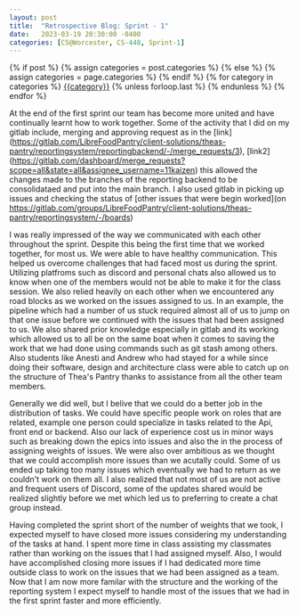 ```yaml
---
layout: post
title:  "Retrospective Blog: Sprint - 1"
date:   2023-03-19 20:30:00 -0400
categories: [CS@Worcester, CS-448, Sprint-1]
---
```

<div class="post-categories">
  {% if post %}
    {% assign categories = post.categories %}
  {% else %}
    {% assign categories = page.categories %}
  {% endif %}
  {% for category in categories %}
  <a href="{{site.baseurl}}/categories/#{{category|slugize}}">{{category}}</a>
  {% unless forloop.last %}&nbsp;{% endunless %}
  {% endfor %}
</div>

At the end of the first sprint our team has become more united and have continually learnt how to work together. Some of the activity that I did on my gitlab include, merging and approving request as in the [link] (https://gitlab.com/LibreFoodPantry/client-solutions/theas-pantry/reportingsystem/reportingbackend/-/merge_requests/3), [link2] (https://gitlab.com/dashboard/merge_requests?scope=all&state=all&assignee_username=11kaizen) this allowed the changes made to the branches of the reporting backend to be consolidataed and put into the main branch. I also used gitlab in picking up issues and checking the status of [other issues that were begin worked](on https://gitlab.com/groups/LibreFoodPantry/client-solutions/theas-pantry/reportingsystem/-/boards)

I was really impressed of the way we communicated with each other throughout the sprint. Despite this being the first time that we worked together, for most us. We were able to have healthy communication. This helped us overcome challenges that had faced most us during the sprint. Utilizing platfroms such as discord and personal chats also allowed us to know when one of the members would not be able to make it for the class session. We also relied heavily on each other when we encountered any road blocks as we worked on the issues assigned to us. In an example, the pipeline which had a number of us stuck required almost all of us to jump on that one issue before we continued with the issues that had been assigned to us. We also shared prior knowledge especially in gitlab and its working which allowed us to all be on the same boat when it comes to saving the work that we had done using commands such as git stash among others. Also students like Anesti and Andrew who had stayed for a while since doing their software, design and architecture class were able to catch up on the structure of Thea's Pantry thanks to assistance from all the other team members.

Generally we did well, but I belive that we could do a better job in the distribution of tasks. We could have specific people work on roles that are related, example one person could specialize in tasks related to the Api, front end or backend. Also our lack of experience cost us in minor ways such as breaking down the epics into issues and also the in the process of assigning weights of issues. We were also over ambitious as we thought that we could accomplish more issues than we acutally could. Some of us ended up taking too many issues which eventually we had to return as we couldn't work on them all. I also realized that not most of us are not active and frequent users of Discord, some of the updates shared would be realized slightly before we met which led us to preferring to create a chat group instead.

Having completed the sprint short of the number of weights that we took, I expected myself to have closed more issues considering my understanding of the tasks at hand. I spent more time in class assisting my classmates rather than working on the issues that I had assigned myself. Also, I would have accomplished closing more issues if I had dedicated more time outside class to work on the issues that we had been assigned as a team. Now that I am now more familar with the structure and the working of the reporting system I expect myself to handle most of the issues that we had in the first sprint faster and more efficiently. 

